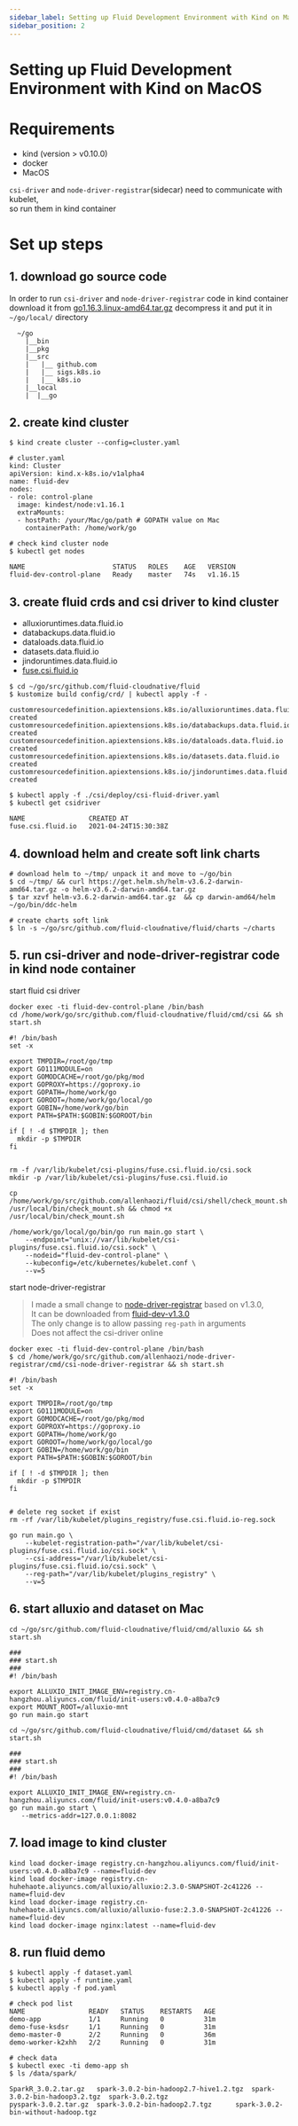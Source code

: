 ```yaml
---
sidebar_label: Setting up Fluid Development Environment with Kind on MacOS 
sidebar_position: 2
---
```


# Setting up Fluid Development Environment with Kind on MacOS 

# Requirements
+ kind (version > v0.10.0)
+ docker 
+ MacOS

`csi-driver` and `node-driver-registrar`(sidecar) need to communicate with kubelet,   
so run them in kind container

# Set up steps
## 1. download go source code
In order to run `csi-driver` and `node-driver-registrar` code in kind container    
download it from [go1.16.3.linux-amd64.tar.gz](https://golang.org/dl/go1.16.3.linux-amd64.tar.gz)
decompress it and put it in `~/go/local/` directory

```
  ~/go
    |__bin
    |__pkg
    |__src
    |   |__ github.com
    |   |__ sigs.k8s.io
    |   |__ k8s.io
    |__local
    |  |__go 
```

## 2. create kind cluster 
```shell
$ kind create cluster --config=cluster.yaml
```
```
# cluster.yaml
kind: Cluster
apiVersion: kind.x-k8s.io/v1alpha4
name: fluid-dev
nodes:
- role: control-plane
  image: kindest/node:v1.16.1
  extraMounts:
  - hostPath: /your/Mac/go/path # GOPATH value on Mac
    containerPath: /home/work/go
```

```shell
# check kind cluster node
$ kubectl get nodes
```
```
NAME                      STATUS   ROLES    AGE   VERSION
fluid-dev-control-plane   Ready    master   74s   v1.16.15
```
## 3. create fluid crds and csi driver to kind cluster
+ alluxioruntimes.data.fluid.io
+ databackups.data.fluid.io
+ dataloads.data.fluid.io
+ datasets.data.fluid.io
+ jindoruntimes.data.fluid.io
+ [fuse.csi.fluid.io](https://github.com/fluid-cloudnative/fluid/blob/master/charts/fluid/fluid/templates/csi/driver.yaml)

```shell
$ cd ~/go/src/github.com/fluid-cloudnative/fluid
$ kustomize build config/crd/ | kubectl apply -f -
```
```
customresourcedefinition.apiextensions.k8s.io/alluxioruntimes.data.fluid.io created
customresourcedefinition.apiextensions.k8s.io/databackups.data.fluid.io created
customresourcedefinition.apiextensions.k8s.io/dataloads.data.fluid.io created
customresourcedefinition.apiextensions.k8s.io/datasets.data.fluid.io created
customresourcedefinition.apiextensions.k8s.io/jindoruntimes.data.fluid.io created
```
```shell
$ kubectl apply -f ./csi/deploy/csi-fluid-driver.yaml
$ kubectl get csidriver
```
```
NAME                CREATED AT
fuse.csi.fluid.io   2021-04-24T15:30:38Z
```

## 4.  download helm and create soft link charts
```shell
# download helm to ~/tmp/ unpack it and move to ~/go/bin
$ cd ~/tmp/ && curl https://get.helm.sh/helm-v3.6.2-darwin-amd64.tar.gz -o helm-v3.6.2-darwin-amd64.tar.gz
$ tar xzvf helm-v3.6.2-darwin-amd64.tar.gz  && cp darwin-amd64/helm ~/go/bin/ddc-helm

# create charts soft link
$ ln -s ~/go/src/github.com/fluid-cloudnative/fluid/charts ~/charts 
```
## 5. run csi-driver and node-driver-registrar code in kind node container

start fluid csi driver

```
docker exec -ti fluid-dev-control-plane /bin/bash
cd /home/work/go/src/github.com/fluid-cloudnative/fluid/cmd/csi && sh start.sh
```

```
#! /bin/bash
set -x

export TMPDIR=/root/go/tmp
export GO111MODULE=on
export GOMODCACHE=/root/go/pkg/mod
export GOPROXY=https://goproxy.io
export GOPATH=/home/work/go
export GOROOT=/home/work/go/local/go
export GOBIN=/home/work/go/bin
export PATH=$PATH:$GOBIN:$GOROOT/bin

if [ ! -d $TMPDIR ]; then
  mkdir -p $TMPDIR
fi


rm -f /var/lib/kubelet/csi-plugins/fuse.csi.fluid.io/csi.sock
mkdir -p /var/lib/kubelet/csi-plugins/fuse.csi.fluid.io

cp /home/work/go/src/github.com/allenhaozi/fluid/csi/shell/check_mount.sh /usr/local/bin/check_mount.sh && chmod +x /usr/local/bin/check_mount.sh 

/home/work/go/local/go/bin/go run main.go start \
	--endpoint="unix://var/lib/kubelet/csi-plugins/fuse.csi.fluid.io/csi.sock" \
    --nodeid="fluid-dev-control-plane" \
	--kubeconfig=/etc/kubernetes/kubelet.conf \
	--v=5
```
start node-driver-registrar
> I made a small change to [node-driver-registrar](https://github.com/kubernetes-csi/node-driver-registrar/tree/v1.3.0) based on v1.3.0,    
  It can be downloaded from [fluid-dev-v1.3.0](https://github.com/allenhaozi/node-driver-registrar/tree/feat/fluid-dev-v1.3.0)  
  The only change is to allow passing `reg-path` in arguments   
  Does not affect the csi-driver online
```
docker exec -ti fluid-dev-control-plane /bin/bash
$ cd /home/work/go/src/github.com/allenhaozi/node-driver-registrar/cmd/csi-node-driver-registrar && sh start.sh

```

```
#! /bin/bash
set -x

export TMPDIR=/root/go/tmp
export GO111MODULE=on
export GOMODCACHE=/root/go/pkg/mod
export GOPROXY=https://goproxy.io
export GOPATH=/home/work/go
export GOROOT=/home/work/go/local/go
export GOBIN=/home/work/go/bin
export PATH=$PATH:$GOBIN:$GOROOT/bin

if [ ! -d $TMPDIR ]; then
  mkdir -p $TMPDIR
fi


# delete reg socket if exist
rm -rf /var/lib/kubelet/plugins_registry/fuse.csi.fluid.io-reg.sock

go run main.go \
	--kubelet-registration-path="/var/lib/kubelet/csi-plugins/fuse.csi.fluid.io/csi.sock" \
	--csi-address="/var/lib/kubelet/csi-plugins/fuse.csi.fluid.io/csi.sock" \
    --reg-path="/var/lib/kubelet/plugins_registry" \
    --v=5
```

## 6. start alluxio and dataset on Mac

```shell
cd ~/go/src/github.com/fluid-cloudnative/fluid/cmd/alluxio && sh start.sh
```

```
###
### start.sh
###
#! /bin/bash

export ALLUXIO_INIT_IMAGE_ENV=registry.cn-hangzhou.aliyuncs.com/fluid/init-users:v0.4.0-a8ba7c9
export MOUNT_ROOT=/alluxio-mnt
go run main.go start

```

```shell
cd ~/go/src/github.com/fluid-cloudnative/fluid/cmd/dataset && sh start.sh
```

```
###
### start.sh
###
#! /bin/bash

export ALLUXIO_INIT_IMAGE_ENV=registry.cn-hangzhou.aliyuncs.com/fluid/init-users:v0.4.0-a8ba7c9
go run main.go start \
   --metrics-addr=127.0.0.1:8082
```

## 7. load image to kind cluster
```
kind load docker-image registry.cn-hangzhou.aliyuncs.com/fluid/init-users:v0.4.0-a8ba7c9 --name=fluid-dev
kind load docker-image registry.cn-huhehaote.aliyuncs.com/alluxio/alluxio:2.3.0-SNAPSHOT-2c41226 --name=fluid-dev
kind load docker-image registry.cn-huhehaote.aliyuncs.com/alluxio/alluxio-fuse:2.3.0-SNAPSHOT-2c41226 --name=fluid-dev                                 
kind load docker-image nginx:latest --name=fluid-dev
```

## 8. run fluid demo
```shell
$ kubectl apply -f dataset.yaml
$ kubectl apply -f runtime.yaml
$ kubectl apply -f pod.yaml
```

```
# check pod list
NAME                READY   STATUS    RESTARTS   AGE
demo-app            1/1     Running   0          31m
demo-fuse-ksdsr     1/1     Running   0          31m
demo-master-0       2/2     Running   0          36m
demo-worker-k2xhh   2/2     Running   0          31m
```
```shell
# check data
$ kubectl exec -ti demo-app sh
$ ls /data/spark/

SparkR_3.0.2.tar.gz   spark-3.0.2-bin-hadoop2.7-hive1.2.tgz  spark-3.0.2-bin-hadoop3.2.tgz  spark-3.0.2.tgz
pyspark-3.0.2.tar.gz  spark-3.0.2-bin-hadoop2.7.tgz      spark-3.0.2-bin-without-hadoop.tgz
```

